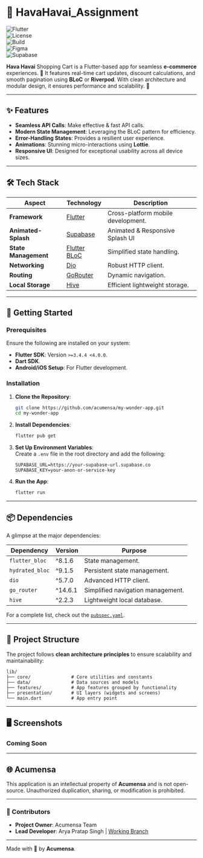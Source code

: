 # 🌟 HavaHavai_Assignment

![Flutter](https://img.shields.io/badge/Flutter-3.4.4-blue?style=flat-square&logo=flutter&logoColor=white)  
![License](https://img.shields.io/badge/License-MIT-green?style=flat-square)  
![Build](https://img.shields.io/badge/Build-Passing-brightgreen?style=flat-square)  
![Figma](https://img.shields.io/badge/Design-Figma-red?style=flat-square&logo=figma&logoColor=white)  
![Supabase](https://img.shields.io/badge/Supabase-Authentication-brightgreen?style=flat-square&logo=supabase)

**Hava Havai** Shopping Cart is a Flutter-based app for seamless **e-commerce** experiences. 🛒 It features real-time cart updates, discount calculations, and smooth pagination using **BLoC** or **Riverpod**. With clean architecture and modular design, it ensures performance and scalability. 🚀

---  

## ✨ Features

- **Seamless API Calls**: Make effective & fast API calls.
- **Modern State Management**: Leveraging the BLoC pattern for efficiency.
- **Error-Handling States**: Provides a resilient user experience.
- **Animations**: Stunning micro-interactions using **Lottie**.
- **Responsive UI**: Designed for exceptional usability across all device sizes.

---  

## 🛠️ Tech Stack

| Aspect              | Technology           | Description                      |  
|---------------------|----------------------|----------------------------------|  
| **Framework**       | [Flutter](https://flutter.dev)   | Cross-platform mobile development. |  
| **Animated-Splash** | [Supabase](https://pub.dev/packages/animated_splash_screen) | Animated & Responsive Splash UI |  
| **State Management**| [Flutter BLoC](https://bloclibrary.dev/) | Simplified state handling. |  
| **Networking**      | [Dio](https://pub.dev/packages/dio) | Robust HTTP client.             |  
| **Routing**         | [GoRouter](https://pub.dev/packages/go_router) | Dynamic navigation.  |  
| **Local Storage**   | [Hive](https://pub.dev/packages/hive) | Efficient lightweight storage.|  

---  

## 🚀 Getting Started

### Prerequisites

Ensure the following are installed on your system:
- **Flutter SDK**: Version `>=3.4.4 <4.0.0`.
- **Dart SDK**.
- **Android/iOS Setup**: For Flutter development.

### Installation

1. **Clone the Repository**:
   ```bash  
   git clone https://github.com/acumensa/my-wonder-app.git  
   cd my-wonder-app  
   ```  

2. **Install Dependencies**:
   ```bash  
   flutter pub get  
   ```  

3. **Set Up Environment Variables**:  
   Create a `.env` file in the root directory and add the following:
   ```env  
   SUPABASE_URL=https://your-supabase-url.supabase.co  
   SUPABASE_KEY=your-anon-or-service-key  
   ```  

4. **Run the App**:
   ```bash  
   flutter run  
   ```  

---  

## 📦 Dependencies

A glimpse at the major dependencies:

| Dependency            | Version | Purpose                                  |  
|-----------------------|---------|------------------------------------------|  
| `flutter_bloc`        | ^8.1.6  | State management.                        |  
| `hydrated_bloc`       | ^9.1.5  | Persistent state management.             |  
| `dio`                 | ^5.7.0  | Advanced HTTP client.                    |  
| `go_router`           | ^14.6.1 | Simplified navigation management.        |  
| `hive`                | ^2.2.3  | Lightweight local database.              |  

For a complete list, check out the [`pubspec.yaml`](./pubspec.yaml).

---  

## 📖 Project Structure

The project follows **clean architecture principles** to ensure scalability and maintainability:

```
lib/  
├── core/               # Core utilities and constants  
├── data/               # Data sources and models  
├── features/           # App features grouped by functionality  
├── presentation/       # UI layers (widgets and screens)  
└── main.dart           # App entry point  
```  

---  

## 🖥️ Screenshots

### Coming Soon

---  

## 🌐 Acumensa

This application is an intellectual property of **Acumensa** and is not open-source. Unauthorized duplication, sharing, or modification is prohibited.

---  

### 👥 Contributors

- **Project Owner**: Acumensa Team
- **Lead Developer**: Arya Pratap Singh | [Working Branch](https://github.com/AcumensaDev/MyWonderApp/tree/latest-release)

---  

Made with 💙 by **Acumensa**.  
